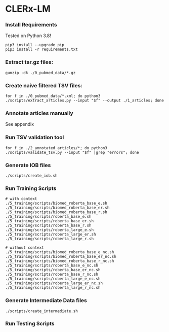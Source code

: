# CLERx-LM

### Install Requirements
Tested on Python 3.8!
```
pip3 install --upgrade pip
pip3 install -r requirements.txt
```

### Extract tar.gz files:

```
gunzip -dk ./0_pubmed_data/*.gz
```

### Create naive filtered TSV files:

```
for f in ./0_pubmed_data/*.xml; do python3 ./scripts/extract_articles.py --input "$f" --output ./1_articles; done
```

### Annotate articles manually
See appendix

### Run TSV validation tool

```
for f in ./2_annotated_articles/*; do python3 ./scripts/validate_tsv.py --input "$f" |grep "errors"; done
```

### Generate IOB files

```
./scripts/create_iob.sh
```

### Run Training Scripts
```
# with context
./5_training/scripts/biomed_roberta_base_e.sh
./5_training/scripts/biomed_roberta_base_er.sh
./5_training/scripts/biomed_roberta_base_r.sh
./5_training/scripts/roberta_base_e.sh
./5_training/scripts/roberta_base_er.sh
./5_training/scripts/roberta_base_r.sh
./5_training/scripts/roberta_large_e.sh
./5_training/scripts/roberta_large_er.sh
./5_training/scripts/roberta_large_r.sh

# without context
./5_training/scripts/biomed_roberta_base_e_nc.sh
./5_training/scripts/biomed_roberta_base_er_nc.sh
./5_training/scripts/biomed_roberta_base_r_nc.sh
./5_training/scripts/roberta_base_e_nc.sh
./5_training/scripts/roberta_base_er_nc.sh
./5_training/scripts/roberta_base_r_nc.sh
./5_training/scripts/roberta_large_e_nc.sh
./5_training/scripts/roberta_large_er_nc.sh
./5_training/scripts/roberta_large_r_nc.sh
```

### Generate Intermediate Data files
```
./scripts/create_intermediate.sh
```

### Run Testing Scripts

